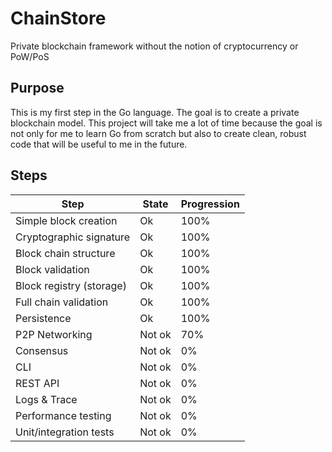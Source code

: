 # ChainStore
Private blockchain framework without the notion of cryptocurrency or PoW/PoS

## Purpose

This is my first step in the Go language. The goal is to create a private blockchain model. This project will take me a lot of time because the goal is not only for me to learn Go from scratch but also to create clean, robust code that will be useful to me in the future.

## Steps

| Step                          | State     | Progression |
|-------------------------------|-----------|-------------|
| Simple block creation          | Ok        | 100%        |
| Cryptographic signature        | Ok        | 100%        |
| Block chain structure          | Ok        | 100%        |
| Block validation               | Ok        | 100%        |
| Block registry (storage)       | Ok        | 100%        |
| Full chain validation          | Ok        | 100%        |
| Persistence                    | Ok        | 100%        |
| P2P Networking                 | Not ok    | 70%          |
| Consensus                      | Not ok    | 0%          |
| CLI                            | Not ok    | 0%          |
| REST API                       | Not ok    | 0%          |
| Logs & Trace                   | Not ok    | 0%          |
| Performance testing            | Not ok    | 0%          |
| Unit/integration tests         | Not ok    | 0%          |